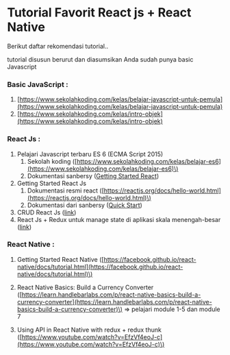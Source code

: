 # Tutorial Favorit React js + React Native

Berikut daftar rekomendasi tutorial..

tutorial disusun berurut dan diasumsikan Anda sudah punya basic Javascript

### Basic JavaScript :

1. [https://www.sekolahkoding.com/kelas/belajar-javascript-untuk-pemula](https://www.sekolahkoding.com/kelas/belajar-javascript-untuk-pemula)
2. [https://www.sekolahkoding.com/kelas/intro-objek](https://www.sekolahkoding.com/kelas/intro-objek)

### React Js :

1. Pelajari Javascript terbaru ES 6 \(ECMA Script 2015\)
   1. Sekolah koding \([https://www.sekolahkoding.com/kelas/belajar-es6](https://www.sekolahkoding.com/kelas/belajar-es6)\)
   2. Dokumentasi sanbersy \([Getting Started React](/getting-started.md)\)
2. Getting Started React Js
   1. Dokumentasi resmi react \([https://reactjs.org/docs/hello-world.html](https://reactjs.org/docs/hello-world.html)\)
   2. Dokumentasi dari sanbersy \([Quick Start](/getting-started/installation-react-js.md)\)
3. CRUD React Js \([link](https://www.youtube.com/watch?v=S66rHpyU-Eg&list=PLqzyoPcm_VGhKC6hPpSA8Q1gcXxYhAKMO&index=3)\)
4. React Js + Redux untuk manage state di aplikasi skala menengah-besar \([link](https://www.youtube.com/watch?v=93p3LxR9xfM&index=4&list=PLqzyoPcm_VGhKC6hPpSA8Q1gcXxYhAKMO)\)

### React Native :

1. Getting Started React Native \([https://facebook.github.io/react-native/docs/tutorial.html](https://facebook.github.io/react-native/docs/tutorial.html)\)
2. React Native Basics: Build a Currency Converter \([https://learn.handlebarlabs.com/p/react-native-basics-build-a-currency-converter](https://learn.handlebarlabs.com/p/react-native-basics-build-a-currency-converter)\) =&gt; pelajari module 1-5 dan module 7

3. Using API in React Native with redux + redux thunk \([https://www.youtube.com/watch?v=EfzVf4eoJ-c](https://www.youtube.com/watch?v=EfzVf4eoJ-c)\)



